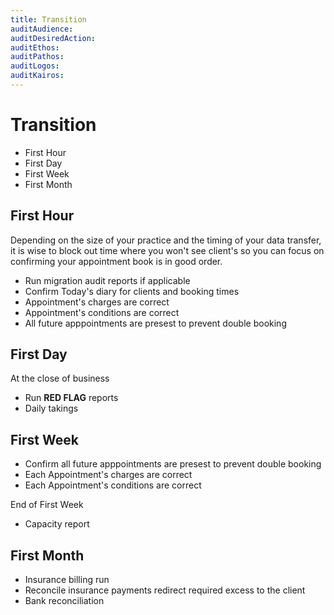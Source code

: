 ```yaml
---
title: Transition
auditAudience:
auditDesiredAction:
auditEthos:
auditPathos:
auditLogos:
auditKairos:
---
```


# Transition

- First Hour
- First Day
- First Week
- First Month

## First Hour

Depending on the size of your practice and the timing of your data transfer, it is wise to block out time where you won't see client's so you can focus on confirming your appointment book is in good order.

- Run migration audit reports if applicable
- Confirm Today's diary for clients and booking times
- Appointment's charges are correct
- Appointment's conditions are correct
- All future apppointments are presest to prevent double booking

## First Day

At the close of business

- Run **RED FLAG** reports
- Daily takings

## First Week

- Confirm all future apppointments are presest to prevent double booking
- Each Appointment's charges are correct
- Each Appointment's conditions are correct

End of First Week

- Capacity report

## First Month

- Insurance billing run
- Reconcile insurance payments redirect required excess to the client
- Bank reconciliation
